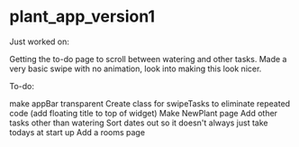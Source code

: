 # plant_app_version1

Just worked on:

Getting the to-do page to scroll between watering and other tasks.
Made a very basic swipe with no animation, look into making this look nicer. 

To-do: 

make appBar transparent 
Create class for swipeTasks to eliminate repeated code (add floating title to top of widget)
Make NewPlant page 
Add other tasks other than watering 
Sort dates out so it doesn't always just take todays at start up 
Add a rooms page   